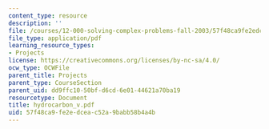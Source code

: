 ```yaml
---
content_type: resource
description: ''
file: /courses/12-000-solving-complex-problems-fall-2003/57f48ca9fe2edceac52a9babb58b4a4b_hydrocarbon_v.pdf
file_type: application/pdf
learning_resource_types:
- Projects
license: https://creativecommons.org/licenses/by-nc-sa/4.0/
ocw_type: OCWFile
parent_title: Projects
parent_type: CourseSection
parent_uid: dd9ffc10-50bf-d6cd-6e01-44621a70ba19
resourcetype: Document
title: hydrocarbon_v.pdf
uid: 57f48ca9-fe2e-dcea-c52a-9babb58b4a4b
---
```

